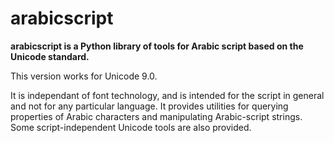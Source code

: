 # arabicscript
**arabicscript is a Python library of tools for Arabic script based on the Unicode standard.**

This version works for Unicode 9.0.

It is independant of font technology, and is intended for the script in general and not for any particular language. It provides utilities for querying properties of Arabic characters and manipulating Arabic-script strings. Some script-independent Unicode tools are also provided.
